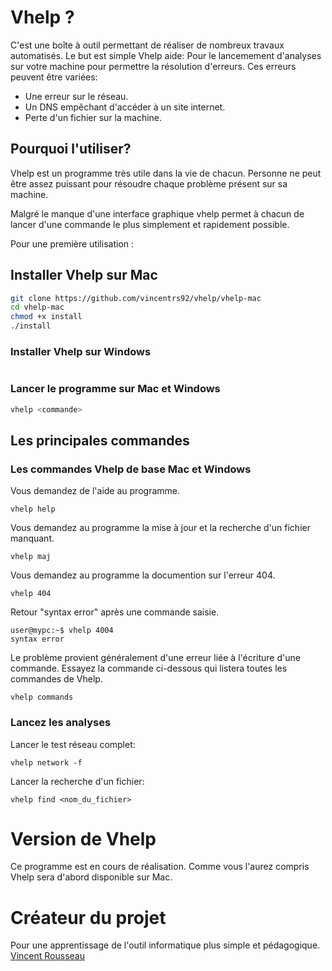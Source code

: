 # Vhelp ?

C'est une boîte à outil permettant de réaliser de nombreux travaux automatisés.
Le but est simple Vhelp aide:
Pour le lancemement d'analyses sur votre machine pour permettre la résolution d'erreurs. Ces erreurs peuvent être variées:

- Une erreur sur le réseau.
- Un DNS empêchant d'accéder à un site internet.
- Perte d'un fichier sur la machine.


## Pourquoi l'utiliser?

Vhelp est un programme très utile dans la vie de chacun.
Personne ne peut être assez puissant pour résoudre chaque problème présent sur sa machine.

Malgré le manque d'une interface graphique vhelp permet à chacun de lancer d'une commande le plus simplement et rapidement possible.

Pour une première utilisation :

## Installer Vhelp sur Mac

```bash
git clone https://github.com/vincentrs92/vhelp/vhelp-mac
cd vhelp-mac
chmod +x install
./install
```

### Installer Vhelp sur Windows
```powershell
```
### Lancer le programme sur Mac et Windows

```powershell
vhelp <commande>
```



## Les principales commandes
### Les commandes Vhelp de base Mac et Windows

Vous demandez de l'aide au programme.

    vhelp help

 
Vous demandez au programme la mise à jour et la recherche d'un fichier manquant.

    vhelp maj

Vous demandez au programme la documention sur l'erreur 404.

    vhelp 404

Retour "syntax error" après une commande saisie.

```console
user@mypc:~$ vhelp 4004
syntax error
```

Le problème provient généralement d'une erreur liée à l'écriture d'une commande.
Essayez la commande ci-dessous qui listera toutes les commandes de Vhelp.

    vhelp commands

### Lancez les analyses

Lancer le test réseau complet:

    vhelp network -f

Lancer la recherche d'un fichier:

    vhelp find <nom_du_fichier>


# Version de Vhelp
Ce programme est en cours de réalisation.
Comme vous l'aurez compris Vhelp sera d'abord disponible sur Mac.

# Créateur du projet

Pour une apprentissage de l'outil informatique plus simple et pédagogique.
[Vincent Rousseau](https://github.com/vincentrs92)

